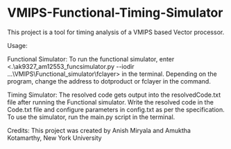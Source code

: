 # VMIPS-Functional-Timing-Simulator
This project is a tool for timing analysis of a VMIPS based Vector processor.

Usage:

Functional Simulator:
To run the functional simulator, enter <.\ak9327_am12553_funcsimulator.py --iodir ...\VMIPS\Functional_simulator\fclayer> in the terminal. Depending on the program, change the address to dotproduct or fclayer in the command.

Timing Simulator:
The resolved code gets output into the resolvedCode.txt file after running the Functional simulator.
Write the resolved code in the Code.txt file and configure parameters in config.txt as per the specification.
To use the simulator, run the main.py script in the terminal.


Credits:
This project was created by Anish Miryala and Amuktha Kotamarthy,
New York University
